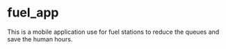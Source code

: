 # fuel_app
This is a mobile application use for fuel stations to reduce the queues and save the human hours.
